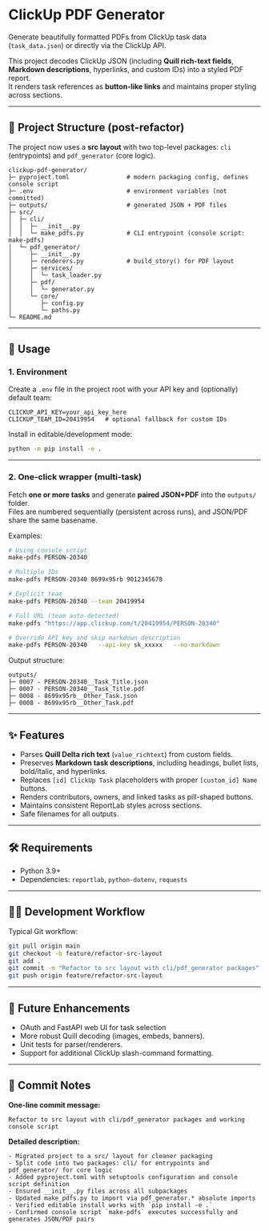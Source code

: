 # ClickUp PDF Generator

Generate beautifully formatted PDFs from ClickUp task data (`task_data.json`) or directly via the ClickUp API.

This project decodes ClickUp JSON (including **Quill rich-text fields**, **Markdown descriptions**, hyperlinks, and custom IDs) into a styled PDF report.  
It renders task references as **button-like links** and maintains proper styling across sections.

---

## 🔧 Project Structure (post-refactor)

The project now uses a **src layout** with two top-level packages: `cli` (entrypoints) and `pdf_generator` (core logic).

```
clickup-pdf-generator/
├─ pyproject.toml                # modern packaging config, defines console script
├─ .env                          # environment variables (not committed)
├─ outputs/                      # generated JSON + PDF files
├─ src/
│  ├─ cli/
│  │  ├─ __init__.py
│  │  └─ make_pdfs.py            # CLI entrypoint (console script: make-pdfs)
│  └─ pdf_generator/
│     ├─ __init__.py
│     ├─ renderers.py            # build_story() for PDF layout
│     ├─ services/
│     │  └─ task_loader.py
│     ├─ pdf/
│     │  └─ generator.py
│     └─ core/
│        ├─ config.py
│        └─ paths.py
└─ README.md
```

---

## 🚀 Usage

### 1. Environment

Create a `.env` file in the project root with your API key and (optionally) default team:

```env
CLICKUP_API_KEY=your_api_key_here
CLICKUP_TEAM_ID=20419954   # optional fallback for custom IDs
```

Install in editable/development mode:

```bash
python -m pip install -e .
```

---

### 2. One-click wrapper (multi-task)

Fetch **one or more tasks** and generate **paired JSON+PDF** into the `outputs/` folder.  
Files are numbered sequentially (persistent across runs), and JSON/PDF share the same basename.

Examples:

```bash
# Using console script
make-pdfs PERSON-20340

# Multiple IDs
make-pdfs PERSON-20340 8699x95rb 9012345678

# Explicit team
make-pdfs PERSON-20340 --team 20419954

# Full URL (team auto-detected)
make-pdfs "https://app.clickup.com/t/20419954/PERSON-20340"

# Override API key and skip markdown description
make-pdfs PERSON-20340   --api-key sk_xxxxx   --no-markdown
```

Output structure:
```
outputs/
├─ 0007 - PERSON-20340__Task_Title.json
├─ 0007 - PERSON-20340__Task_Title.pdf
├─ 0008 - 8699x95rb__Other_Task.json
├─ 0008 - 8699x95rb__Other_Task.pdf
```

---

## ✨ Features

- Parses **Quill Delta rich text** (`value_richtext`) from custom fields.
- Preserves **Markdown task descriptions**, including headings, bullet lists, bold/italic, and hyperlinks.
- Replaces `[id] ClickUp Task` placeholders with proper `[custom_id] Name` buttons.
- Renders contributors, owners, and linked tasks as pill-shaped buttons.
- Maintains consistent ReportLab styles across sections.
- Safe filenames for all outputs.

---

## 🛠 Requirements

- Python 3.9+
- Dependencies: `reportlab`, `python-dotenv`, `requests`

---

## 🧑‍💻 Development Workflow

Typical Git workflow:

```bash
git pull origin main
git checkout -b feature/refactor-src-layout
git add .
git commit -m "Refactor to src layout with cli/pdf_generator packages"
git push origin feature/refactor-src-layout
```

---

## 🔮 Future Enhancements

- OAuth and FastAPI web UI for task selection
- More robust Quill decoding (images, embeds, banners).
- Unit tests for parser/renderers.
- Support for additional ClickUp slash-command formatting.

---

## 📜 Commit Notes

**One-line commit message:**
```
Refactor to src layout with cli/pdf_generator packages and working console script
```

**Detailed description:**
```
- Migrated project to a src/ layout for cleaner packaging
- Split code into two packages: cli/ for entrypoints and pdf_generator/ for core logic
- Added pyproject.toml with setuptools configuration and console script definition
- Ensured __init__.py files across all subpackages
- Updated make_pdfs.py to import via pdf_generator.* absolute imports
- Verified editable install works with `pip install -e .`
- Confirmed console script `make-pdfs` executes successfully and generates JSON/PDF pairs
```
